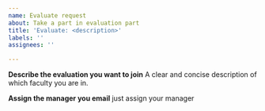 ```yaml
---
name: Evaluate request
about: Take a part in evaluation part
title: 'Evaluate: <description>'
labels: ''
assignees: ''

---
```


**Describe the evaluation you want to join**
A clear and concise description of which faculty you are in.

**Assign the manager you email**
just assign your manager
